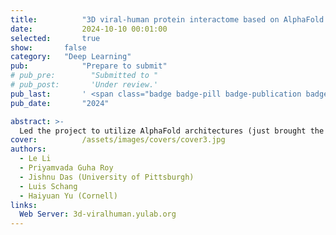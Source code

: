 ```yaml
---
title:          "3D viral-human protein interactome based on AlphaFold predictions"
date:           2024-10-10 00:01:00
selected:       true
show:		false
category:	"Deep Learning"
pub:            "Prepare to submit"
# pub_pre:        "Submitted to "
# pub_post:       'Under review.'
pub_last:       ' <span class="badge badge-pill badge-publication badge-success">Spotlight</span>'
pub_date:       "2024"

abstract: >-
  Led the project to utilize AlphaFold architectures (just brought the Nobel Prize in chemistry to its developers!) to build the first comprehensive 3D database of viral-human protein-protein interaction structures. We addressed a critical gap in the current AlphaFold-Multimer-based studies for the viral-human interactome by curating a comprehensive and specific benchmark set. From the constructed 3D viral-human protein-protein interaction database, we also explore interface patterns among different viruses, providing new insights into viral mechanisms and potential therapeutic targets.
cover:          /assets/images/covers/cover3.jpg
authors:
  - Le Li
  - Priyamvada Guha Roy
  - Jishnu Das (University of Pittsburgh)
  - Luis Schang
  - Haiyuan Yu (Cornell)
links:
  Web Server: 3d-viralhuman.yulab.org
---
```

